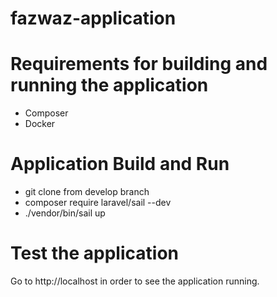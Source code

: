 # fazwaz-application

# Requirements for building and running the application

- Composer
- Docker

# Application Build and Run

- git clone from develop branch
- composer require laravel/sail --dev
- ./vendor/bin/sail up

# Test the application

Go to http://localhost in order to see the application running.


